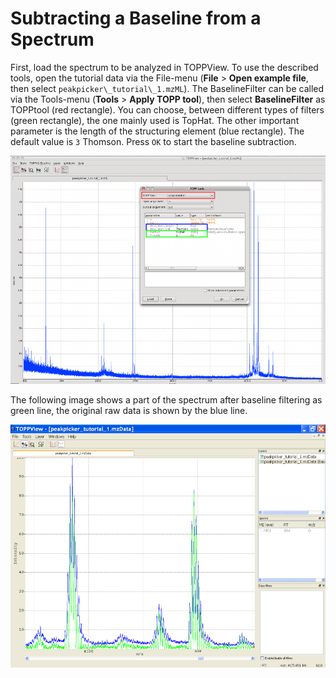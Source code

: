 Subtracting a Baseline from a Spectrum
=====================================

First, load the spectrum to be analyzed in TOPPView. To use the described tools, open the tutorial data via the
File-menu (**File** > **Open example file**, then select `peakpicker\_tutorial\_1.mzML`). The BaselineFilter can be called via
the Tools-menu (**Tools** > **Apply TOPP tool**), then select **BaselineFilter** as TOPPtool (red rectangle). You can choose,
between different types of filters (green rectangle), the one mainly used is TopHat. The other important parameter is
the length of the structuring element (blue rectangle). The default value is `3` Thomson. Press `OK` to start the baseline
subtraction.

![](../../images/tutorials/topp/TOPPView_tools_baseline.png)

The following image shows a part of the spectrum after baseline filtering as green line, the original raw data is shown
by the blue line.

![](../../images/tutorials/topp/TOPPView_tools_baseline_filtered.png)

